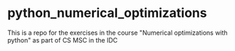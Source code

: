 # python_numerical_optimizations
This is a repo for the exercises in the course "Numerical optimizations with python" as part of CS MSC in the IDC 
